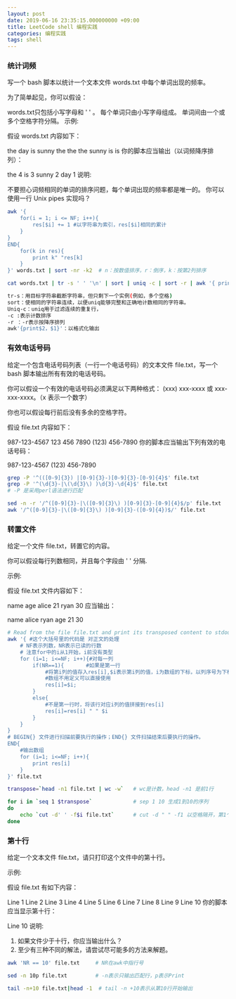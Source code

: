 ```yaml
---
layout: post
date: 2019-06-16 23:35:15.000000000 +09:00
title: LeetCode shell 编程实践
categories: 编程实践
tags: shell
---
```



### 统计词频

写一个 bash 脚本以统计一个文本文件 words.txt 中每个单词出现的频率。

为了简单起见，你可以假设：

words.txt只包括小写字母和 ' ' 。
每个单词只由小写字母组成。
单词间由一个或多个空格字符分隔。
示例:

假设 words.txt 内容如下：

the day is sunny the the
the sunny is is
你的脚本应当输出（以词频降序排列）：

the 4
is 3
sunny 2
day 1
说明:

不要担心词频相同的单词的排序问题，每个单词出现的频率都是唯一的。
你可以使用一行 Unix pipes 实现吗？

```bash
awk '{
    for(i = 1; i <= NF; i++){
        res[$i] += 1 #以字符串为索引，res[$i]相同的累计
    }
}
END{
    for(k in res){
        print k" "res[k]
    }
}' words.txt | sort -nr -k2  # n：按数值排序，r：倒序，k：按第2列排序
```
```bash
cat words.txt | tr -s ' ' '\n' | sort | uniq -c | sort -r | awk '{ print $2, $1 }'

tr-s：用目标字符串截断字符串，但只剩下一个实例(例如，多个空格)
sort：使相同的字符串连续，以便uniq能够完整和正确地计数相同的字符串。
Uniq-c：uniq用于过滤连续的重复行，
-c :表示计数排序
-r ：-r表示按降序排列
awk'{print$2，$1}'：以格式化输出
```

### 有效电话号码

给定一个包含电话号码列表（一行一个电话号码）的文本文件 file.txt，写一个 bash 脚本输出所有有效的电话号码。

你可以假设一个有效的电话号码必须满足以下两种格式： (xxx) xxx-xxxx 或 xxx-xxx-xxxx。（x 表示一个数字）

你也可以假设每行前后没有多余的空格字符。

假设 file.txt 内容如下：

987-123-4567
123 456 7890
(123) 456-7890
你的脚本应当输出下列有效的电话号码：

987-123-4567
(123) 456-7890


```bash
grep -P '^(([0-9]{3}) |[0-9]{3}-)[0-9]{3}-[0-9]{4}$' file.txt
grep -P '^(\d{3}-|\(\d{3}\) )\d{3}-\d{4}$' file.txt
# -P 是采用perl语法进行匹配

sed -n -r '/^([0-9]{3}-|\([0-9]{3}\) )[0-9]{3}-[0-9]{4}$/p' file.txt
awk '/^([0-9]{3}-|\([0-9]{3}\) )[0-9]{3}-([0-9]{4})$/' file.txt

```

### 转置文件

给定一个文件 file.txt，转置它的内容。

你可以假设每行列数相同，并且每个字段由 ' ' 分隔.

示例:

假设 file.txt 文件内容如下：

name age
alice 21
ryan 30
应当输出：

name alice ryan
age 21 30


```bash
# Read from the file file.txt and print its transposed content to stdout.
awk '{ #这个大括号里的代码是 对正文的处理
    # NF表示列数，NR表示已读的行数
    # 注意for中的i从1开始，i前没有类型
    for (i=1; i<=NF; i++){#对每一列
        if(NR==1){       #如果是第一行
            #将第i列的值存入res[i],$i表示第i列的值，i为数组的下标，以列序号为下标，
            #数组不用定义可以直接使用
            res[i]=$i;   
        }
        else{
            #不是第一行时，将该行对应i列的值拼接到res[i]
            res[i]=res[i] " " $i
        }
    }
}
# BEGIN{} 文件进行扫描前要执行的操作；END{} 文件扫描结束后要执行的操作。
END{
    #输出数组
	for (i=1; i<=NF; i++){
		print res[i]
	}
}' file.txt
```

```bash
transpose=`head -n1 file.txt | wc -w`   # wc是计数，head -n1 是前1行

for i in `seq 1 $transpose`             # sep 1 10 生成1到10的序列
do
    echo `cut -d' ' -f$i file.txt`      # cut -d " " -f1 以空格隔开，第1个区域
done
```

### 第十行

给定一个文本文件 file.txt，请只打印这个文件中的第十行。

示例:

假设 file.txt 有如下内容：

Line 1
Line 2
Line 3
Line 4
Line 5
Line 6
Line 7
Line 8
Line 9
Line 10
你的脚本应当显示第十行：

Line 10
说明:
1. 如果文件少于十行，你应当输出什么？
2. 至少有三种不同的解法，请尝试尽可能多的方法来解题。

```bash
awk 'NR == 10' file.txt     # NR在awk中指行号

sed -n 10p file.txt         # -n表示只输出匹配行，p表示Print

tail -n+10 file.txt|head -1  # tail -n +10表示从第10行开始输出
```
